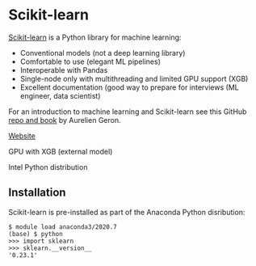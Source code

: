 # Scikit-learn

[Scikit-learn](https://scikit-learn.org/stable/) is a Python library for machine learning:

+ Conventional models (not a deep learning library)
+ Comfortable to use (elegant ML pipelines)
+ Interoperable with Pandas
+ Single-node only with multithreading and limited GPU support (XGB)
+ Excellent documentation (good way to prepare for interviews (ML engineer, data scientist)

For an introduction to machine learning and Scikit-learn see this GitHub [repo and book](https://github.com/ageron/handson-ml2) by Aurelien Geron.

[Website](https://scikit-learn.org/stable/)

GPU with XGB (external model)

Intel Python distribution

## Installation

Scikit-learn is pre-installed as part of the Anaconda Python disribution:

```
$ module load anaconda3/2020.7
(base) $ python
>>> import sklearn
>>> sklearn.__version__
'0.23.1'
```

